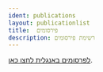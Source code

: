 ```yaml
---
ident: publications
layout: publicationlist
title:  פירסומים
description: רשימת פירסומים
---
```

[לפרסומים באנגלית לחצו כאן]({{site.baseurl}}/pages/en/publications).
